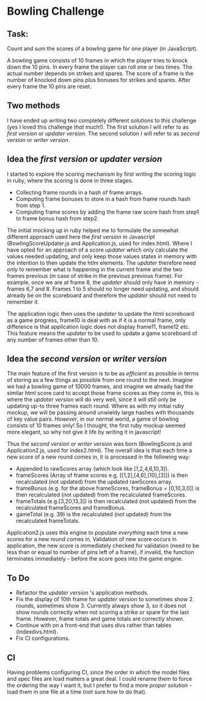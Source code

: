 
Bowling Challenge
=================

Task:
-----

Count and sum the scores of a bowling game for one player (in JavaScript).

A bowling game consists of 10 frames in which the player tries to knock down the 10 pins. In every frame the player can roll one or two times. The actual number depends on strikes and spares. The score of a frame is the number of knocked down pins plus bonuses for strikes and spares. After every frame the 10 pins are reset.

## Two methods
I have ended up writing two completely different _solutions_ to this challenge (yes I loved this challenge _that_ much!). The first solution I will refer to as _first version_ or _updater version_. The second solution I will refer to as _second version_ or _writer version_.

## Idea the _first version_ or _updater version_
I started to explore the scoring mechanism by first writing the scoring logic in ruby, where the scoring is done in three stages.

* Collecting frame rounds in a hash of frame arrays.
* Computing frame bonuses to store in a hash from frame rounds hash from step 1.
* Computing frame scores by adding the frame raw score hash from step1 to frame bonus hash from step2.

The initial mocking up in ruby helped me to formulate the somewhat different approach used here the _first version_ in Javascript (BowlingScoreUpdater.js and Application.js, used for index.html).  Where I have opted for an approach of a score _updater_ which only calculate the values needed updating, and only keep those values states in memory with the intention to then update the htlm elements.  The _updater_ therefore need _only_ to remember what is happening in the current frame and the two frames previous (in case of strike in the previous previous frame).  For example, once we are at frame 8, the _updater_ should only have in memory - frames 6,7 and 8.  Frames 1 to 5 should no longer need updating, and should already be on the scoreboard and therefore the _updater_ should not need to remember it.

The application logic then uses the _updater_ to update the html scoreboard as a game progress, frame10 is deal with as if it is a normal frame, only difference is that application logic does not display frame11, frame12 etc.  This feature means the _updater_ to be used to update a game scoreboard of any number of frames other than 10.

## Idea the _second version_ or _writer version_

The main feature of the first version is to be as _efficient_ as possible in terms of storing as a few things as possible from one round to the next.  Imagine we had a bowling game of 10000 frames, and imagine we already had the similar html score card to accept those frame scores as they come in, this is where the _updater version_ will do very well, since it will still only be updating up-to three frames each round.  Where as with my initial ruby mockup, we will be passing around unwieldy large hashes with thousands of key value pairs.  _However_, in our normal world, a game of bowling consists of 10 frames only! So I thought, the first ruby mockup seemed more elegant, so why not give it life by writing it in javascript!

Thus the _second version_ or _writer version_ was born (BowlingScore.js and Application2.js, used for index2.html).  The overall idea is that each time a new score of a new round comes in, it is processed in the following way:

* Appended to rawScores array (which look like [1,2,4,6,10,3]).
* frameScores (Array of frame scores e.g. [[1,2],[4,6],[10],[3]]) is then recalculated (not updated) from the updated rawScores array.
* frameBonus (e.g. for the above frameScores, frameBonus = [0,10,3,0]) is then recalculated (not updated) from the recalculated frameScores.
* frameTotals (e.g.[3,20,13,3]) is then recalculated (not updated) from the recalculated frameScores and frameBonus.
* gameTotal (e.g. 39) is the recalculated (not updated) from the recalculated frameTotals.

Application2.js uses this engine to populate _everything_ each time a new scores for a new round comes in.  Validation of new score occurs in application, the new score is immediately checked for validation (need to be less than or equal to number of pins left of a frame), if invalid, the function terminates immediately - before the score goes into the game engine.

## To Do
* Refactor the _updater version_ 's application methods.
* Fix the display of 10th frame for _updater version_ to sometimes show 2 rounds, sometimes show 3.  Currently always show 3, so it does not show rounds correctly when not scoring a strike or spare for the last frame.  However, frame totals and game totals are correctly shown.
* Continue with on a front-end that uses divs rather than tables (indexdivs.html).
* Fix CI configurations.

CI
--

Having problems configuring CI, since the order in which the model files and spec files are load matters a great deal.  I could rename them to force the ordering the way I want it, but I prefer to find a more _proper solution_ - load them in one file at a time (not sure how to do that).

